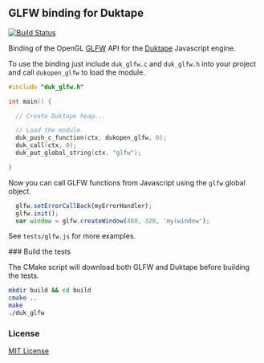 ## GLFW binding for Duktape

[![Build Status](https://travis-ci.org/lzubiaur/duk-glfw.svg?branch=master)](https://travis-ci.org/lzubiaur/duk-glfw)

Binding of the OpenGL [GLFW](http://www.glfw.org/) API for the [Duktape](http://duktape.org/) Javascript engine.

To use the binding just include `duk_glfw.c` and `duk_glfw.h` into your project and call `dukopen_glfw` to load the module.

```C
#include "duk_glfw.h"

int main() {

  // Create Duktape heap...

  // Load the module
  duk_push_c_function(ctx, dukopen_glfw, 0);
  duk_call(ctx, 0);
  duk_put_global_string(ctx, "glfw");

}
```

Now you can call GLFW functions from Javascript using the `glfw` global object.

```Javascript
  glfw.setErrorCallBack(myErrorHandler);
  glfw.init();
  var window = glfw.createWindow(480, 320, 'my(window');
```

See `tests/glfw.js` for more examples.

### Build the tests

The CMake script will download both GLFW and Duktape before building the tests.

```Bash
mkdir build && cd build
cmake ..
make
./duk_glfw
```

### License

[MIT License](http://opensource.org/licenses/MIT)
